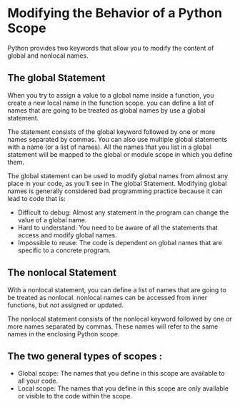# Modifying the Behavior of a Python Scope
 Python provides two keywords that allow you to modify the content of global and nonlocal names.


## The global Statement
 When you try to assign a value to a global name inside a function, you create a new local name in the function scope. you can define a list of names that are going to be treated as global names by use a global statement.

 The statement consists of the global keyword followed by one or more names separated by commas. You can also use multiple global statements with a name (or a list of names). All the names that you list in a global statement will be mapped to the global or module scope in which you define them.

 The global statement can be used to modify global names from almost any place in your code, as you’ll see in The global Statement. Modifying global names is generally considered bad programming practice because it can lead to code that is:

 * Difficult to debug: Almost any statement in the program can change the value of a global name.
 * Hard to understand: You need to be aware of all the statements that access and modify global names.
 * Impossible to reuse: The code is dependent on global names that are specific to a concrete program.


## The nonlocal Statement
 With a nonlocal statement, you can define a list of names that are going to be treated as nonlocal. nonlocal names can be accessed from inner functions, but not assigned or updated.

 The nonlocal statement consists of the nonlocal keyword followed by one or more names separated by commas. These names will refer to the same names in the enclosing Python scope.

## The two general types of scopes :

 * Global scope: The names that you define in this scope are available to all your code.
 * Local scope: The names that you define in this scope are only available or visible to the code within the scope. 

##  